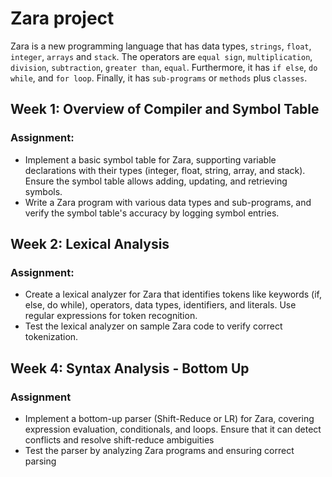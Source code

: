 # Zara project

Zara is a new programming language that has data types, `strings`, `float`, `integer`, `arrays` and `stack`. The operators are `equal sign`, `multiplication`, `division`, `subtraction`, `greater than`, `equal`. Furthermore, it has `if else`, `do while`, and `for loop`. Finally, it has `sub-programs` or `methods` plus `classes`. 

## Week 1: Overview of Compiler and Symbol Table

### Assignment:

* Implement a basic symbol table for Zara, supporting variable declarations with their types (integer, float, string, array, and stack). Ensure the symbol table allows adding, updating, and retrieving symbols.
* Write a Zara program with various data types and sub-programs, and verify the symbol table's accuracy by logging symbol entries.

## Week 2: Lexical Analysis

### Assignment:

* Create a lexical analyzer for Zara that identifies tokens like keywords (if, else, do while), operators, data types, identifiers, and literals. Use regular expressions for token recognition.
* Test the lexical analyzer on sample Zara code to verify correct tokenization.

## Week 4: Syntax Analysis - Bottom Up

### Assignment

* Implement a bottom-up parser (Shift-Reduce or LR) for Zara, covering expression evaluation, conditionals, and loops. Ensure that it can detect conflicts and resolve shift-reduce ambiguities
* Test the parser by analyzing Zara programs and ensuring correct parsing

